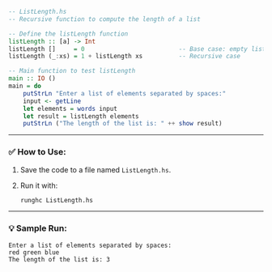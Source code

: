```haskell
-- ListLength.hs
-- Recursive function to compute the length of a list

-- Define the listLength function
listLength :: [a] -> Int
listLength []     = 0                          -- Base case: empty list
listLength (_:xs) = 1 + listLength xs          -- Recursive case

-- Main function to test listLength
main :: IO ()
main = do
    putStrLn "Enter a list of elements separated by spaces:"
    input <- getLine
    let elements = words input
    let result = listLength elements
    putStrLn ("The length of the list is: " ++ show result)
```

---

### ✅ How to Use:

1. Save the code to a file named `ListLength.hs`.
2. Run it with:

   ```bash
   runghc ListLength.hs
   ```

---

### 💡 Sample Run:

```
Enter a list of elements separated by spaces:
red green blue
The length of the list is: 3



